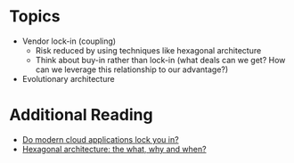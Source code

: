 # Topics
- Vendor lock-in (coupling)
  - Risk reduced by using techniques like hexagonal architecture
  - Think about buy-in rather than lock-in (what deals can we get? How can we leverage this relationship to our advantage?)
- Evolutionary architecture

# Additional Reading
- [Do modern cloud applications lock you in?](https://www.youtube.com/watch?v=jykSBmnAM2I)
- [Hexagonal architecture: the what, why and when?](https://youtu.be/qGp66Oc3zTg)